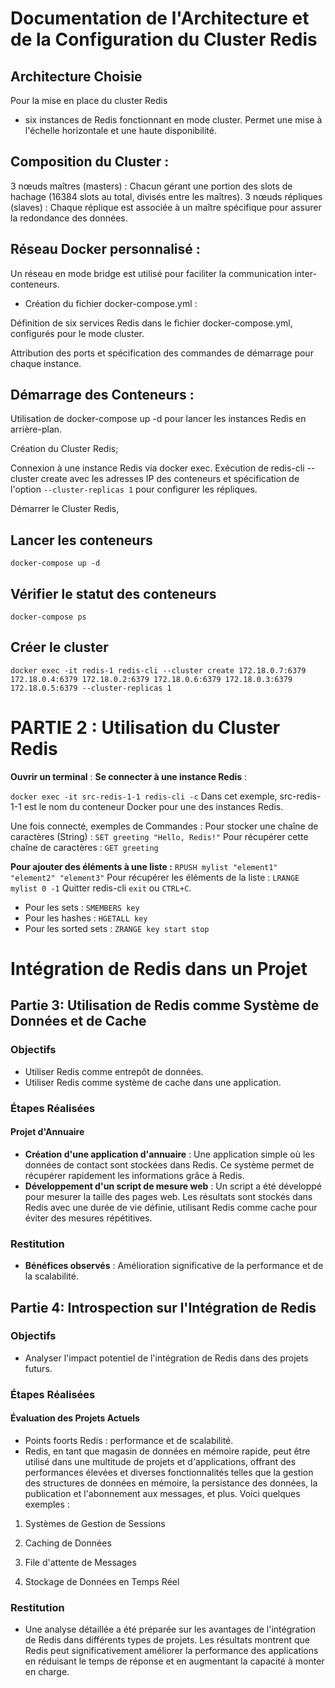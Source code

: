 # Documentation de l'Architecture et de la Configuration du Cluster Redis

## Architecture Choisie
Pour la mise en place du cluster Redis
- six instances de Redis fonctionnant en mode cluster. Permet une mise à l'échelle horizontale et une haute disponibilité.

## Composition du Cluster :

3 nœuds maîtres (masters) : Chacun gérant une portion des slots de hachage (16384 slots au total, divisés entre les maîtres).
3 nœuds répliques (slaves) : Chaque réplique est associée à un maître spécifique pour assurer la redondance des données.

## Réseau Docker personnalisé : 
Un réseau en mode bridge est utilisé pour faciliter la communication inter-conteneurs.

- Création du fichier docker-compose.yml :

Définition de six services Redis dans le fichier docker-compose.yml, configurés pour le mode cluster.

Attribution des ports et spécification des commandes de démarrage pour chaque instance.

## Démarrage des Conteneurs :

Utilisation de docker-compose up -d pour lancer les instances Redis en arrière-plan.

Création du Cluster Redis;

Connexion à une instance Redis via docker exec.
Exécution de redis-cli --cluster create avec les adresses IP des conteneurs et spécification de l'option `--cluster-replicas 1` pour configurer les répliques.

Démarrer le Cluster Redis,
## Lancer les conteneurs
`docker-compose up -d`

## Vérifier le statut des conteneurs
`docker-compose ps`

## Créer le cluster
`docker exec -it redis-1 redis-cli --cluster create 172.18.0.7:6379 172.18.0.4:6379 172.18.0.2:6379 172.18.0.6:6379 172.18.0.3:6379 172.18.0.5:6379 --cluster-replicas 1`


# PARTIE 2 : Utilisation du Cluster Redis

**Ouvrir un terminal** : 
**Se connecter à une instance Redis** : 

`docker exec -it src-redis-1-1 redis-cli -c`
Dans cet exemple, src-redis-1-1 est le nom du conteneur Docker pour une des instances Redis. 

Une fois connecté, exemples de Commandes : 
Pour stocker une chaîne de caractères (String) :
`SET greeting "Hello, Redis!"`
Pour récupérer cette chaîne de caractères :
`GET greeting`

**Pour ajouter des éléments à une liste :**
`RPUSH mylist "element1" "element2" "element3"`
Pour récupérer les éléments de la liste :
`LRANGE mylist 0 -1`
Quitter redis-cli
`exit` ou `CTRL+C`.

- Pour les sets : `SMEMBERS key`
- Pour les hashes : `HGETALL key`
- Pour les sorted sets : `ZRANGE key start stop`


# Intégration de Redis dans un Projet

## Partie 3: Utilisation de Redis comme Système de Données et de Cache

### Objectifs
- Utiliser Redis comme entrepôt de données.
- Utiliser Redis comme système de cache dans une application.

### Étapes Réalisées

#### Projet d'Annuaire
- **Création d'une application d'annuaire** : Une application simple où les données de contact sont stockées dans Redis. Ce système permet de récupérer rapidement les informations grâce à Redis.
- **Développement d'un script de mesure web** : Un script a été développé pour mesurer la taille des pages web. Les résultats sont stockés dans Redis avec une durée de vie définie, utilisant Redis comme cache pour éviter des mesures répétitives.

### Restitution
- **Bénéfices observés** : Amélioration significative de la performance et de la scalabilité.

## Partie 4: Introspection sur l'Intégration de Redis

### Objectifs
- Analyser l'impact potentiel de l'intégration de Redis dans des projets futurs.

### Étapes Réalisées

#### Évaluation des Projets Actuels
- Points foorts Redis :  performance et de scalabilité.
- Redis, en tant que magasin de données en mémoire rapide, peut être utilisé dans une multitude de projets et d'applications, offrant des performances élevées et diverses fonctionnalités telles que la gestion des structures de données en mémoire, la persistance des données, la publication et l'abonnement aux messages, et plus. Voici quelques exemples  :

1. Systèmes de Gestion de Sessions

2. Caching de Données

3. File d'attente de Messages

4. Stockage de Données en Temps Réel
  

### Restitution
- Une analyse détaillée a été préparée sur les avantages de l'intégration de Redis dans différents types de projets. Les résultats montrent que Redis peut significativement améliorer la performance des applications en réduisant le temps de réponse et en augmentant la capacité à monter en charge.

